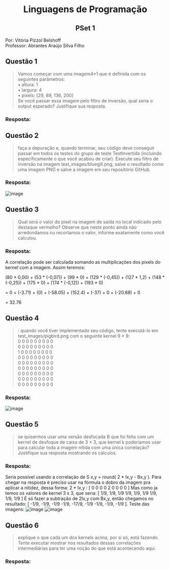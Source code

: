 <div align="center">
  
  # Linguagens de Programação
  ## PSet 1
  
</div>
  
Por: Vitória Pizzol Belshoff </br>
Professor: Abrantes Araújo Silva Filho </br>

## Questão 1
> Vamos começar com uma imagem4×1 que é definida com os seguintes parâmetros: </br>
• altura: 1 </br>
• largura: 4 </br>
• pixels: [29, 89, 136, 200] </br>
Se você passar essa imagem pelo filtro de inversão, qual seria o
output esperado? Justifique sua resposta.</br>
### Resposta: 

## Questão 2
> faça a depuração e, quando terminar, seu código deve conseguir
passar em todos os testes do grupo de teste TestInvertida (incluindo especificamente o que você acabou de criar). Execute seu filtro de inversão na imagem
test_images/bluegill.png, salve o resultado como uma imagem PNG e
salve a imagem em seu repositório GitHub.
### Resposta: 

![image](https://github.com/vitoriabelshoff/Pset1/assets/103432976/208f7b26-b835-4c88-a951-8ef84d3803f3)

## Questão 3
> Qual será o valor do pixel na imagem de saída no local indicado pelo destaque
vermelho? Observe que neste ponto ainda não arredondamos ou recortamos o valor, informe exatamente como você calculou. 
### Resposta: 
A correlação pode ser calculada somando as multiplicações dos pixels do kernel com a imagem. Assim teremos:

(80 * 0,00) + (53 * (-0,07)) + (99 * 0) + (129 * (-0,45)) + (127 * 1,2) + (148 * (-0,25)) + (175 * 0) + (174 * (-0,12)) + (193 * 0)

= 0 + (-3.71) + (0) + (-58.05) + (152.4) + (-37) + 0 + (-20.88) + 0

= 32.76

## Questão 4
> : quando você tiver implementado seu código, tente executá-lo em
test_images/pigbird.png com o seguinte kernel 9 × 9: </br>
0 0 0 0 0 0 0 0 0 </br>
0 0 0 0 0 0 0 0 0 </br>
1 0 0 0 0 0 0 0 0 </br>
0 0 0 0 0 0 0 0 0 </br>
0 0 0 0 0 0 0 0 0 </br>
0 0 0 0 0 0 0 0 0 </br>
0 0 0 0 0 0 0 0 0 </br>
0 0 0 0 0 0 0 0 0 </br>
0 0 0 0 0 0 0 0 0 </br>

### Resposta: 
![image](https://github.com/vitoriabelshoff/Pset1/assets/103432976/601d3788-bee6-406f-a266-97d3855efd8b)

## Questão 5
> se quisermos usar uma versão desfocada B que foi feita com um
kernel de desfoque de caixa de 3 × 3, que kernel k poderíamos usar para calcular
toda a imagem nítida com uma única correlação? Justifique sua resposta mostrando
os cálculos.
### Resposta: 
Seria possível usando a correlação de S x,y = round( 2 * Ix,y - Bx,y ).
Para chegar na resposta é preciso usar na fórmula o dobro da imagem pra aplicar a nitidez, dessa forma:
2 * Ix,y :
[ 0 0 0
0 2 0
0 0 0 ]
Mas como ja temos os valores de kernel 3 x 3, que seria:
[ 1/9, 1/9, 1/9
1/9, 1/9, 1/9
1/9, 1/9, 1/9 ]
É só fazer a subtração de 2Ix,y com Bx,y, então chegamos no resultado:
[ -1/9, -1/9, -1/9
-1/9, -17/9, -1/9
-1/9, -1/9, -1/9 ].
Teste das imagens:
![image](https://github.com/vitoriabelshoff/Pset1/assets/103432976/927d7284-67f5-4771-a1b2-48106c9d24b0)
![image](https://github.com/vitoriabelshoff/Pset1/assets/103432976/8b60200f-1ec0-44cd-83f0-98432520dab1)

## Questão 6
> explique o que cada um dos kernels acima, por si só, está fazendo.
Tente executar mostrar nos resultados dessas correlações intermediárias para ter
uma noção do que está acontecendo aqui.
### Resposta: 



